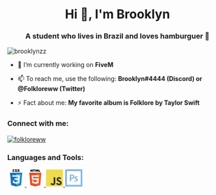 <h1 align="center">Hi 👋, I'm Brooklyn</h1>
<h3 align="center">A student who lives in Brazil and loves hamburguer 🍔</h3>

<p align="left"> <img src="https://komarev.com/ghpvc/?username=brooklynzz&label=Profile%20Views&color=daa520&style=flat" alt="brooklynzz" /> </p>

- 🔭 I’m currently working on **FiveM**

- 📫 To reach me, use the following: **Brooklyn#4444 (Discord) or @Folkloreww (Twitter)**

- ⚡ Fact about me: **My favorite album is Folklore by Taylor Swift**

<h3 align="left">Connect with me:</h3>
<p align="left">
<a href="https://twitter.com/folkloreww" target="blank"><img align="center" src="https://raw.githubusercontent.com/rahuldkjain/github-profile-readme-generator/master/src/images/icons/Social/twitter.svg" alt="folkloreww" height="30" width="40" /></a>
</p>

<h3 align="left">Languages and Tools:</h3>
<p align="left"> <a href="https://www.w3schools.com/css/" target="_blank"> <img src="https://raw.githubusercontent.com/devicons/devicon/master/icons/css3/css3-original-wordmark.svg" alt="css3" width="40" height="40"/> </a> <a href="https://www.w3.org/html/" target="_blank"> <img src="https://raw.githubusercontent.com/devicons/devicon/master/icons/html5/html5-original-wordmark.svg" alt="html5" width="40" height="40"/> </a> <a href="https://developer.mozilla.org/en-US/docs/Web/JavaScript" target="_blank"> <img src="https://raw.githubusercontent.com/devicons/devicon/master/icons/javascript/javascript-original.svg" alt="javascript" width="40" height="40"/> </a> <a href="https://www.photoshop.com/en" target="_blank"> <img src="https://raw.githubusercontent.com/devicons/devicon/master/icons/photoshop/photoshop-line.svg" alt="photoshop" width="40" height="40"/> </a> </p>

<!--
Brooklynzz/Brooklyn is a ✨ special ✨ repository because its README.md (this file) appears on your GitHub profile.
